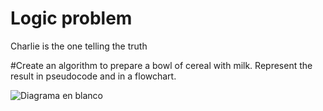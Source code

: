 # Logic problem
Charlie is the one telling the truth


#Create an algorithm to prepare a bowl of cereal with milk. Represent the result in pseudocode and in a flowchart.



![Diagrama en blanco](https://user-images.githubusercontent.com/114957845/204698627-eeec69e6-3b19-4871-916f-1b20475c22b7.jpeg)
